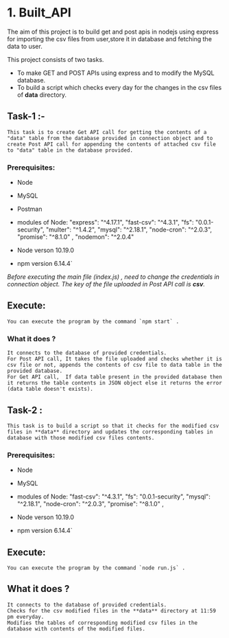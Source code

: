 # 1. Built_API
The aim of this project is to build get and post apis in nodejs using express for importing the csv files from user,store it in database and fetching the data to user.

This project consists of two tasks.

* To make GET and POST APIs using express and to modify the MySQL database.
* To build a script which checks every day for the changes in the csv files of **data** directory.

## Task-1 :-

    This task is to create Get API call for getting the contents of a "data" table from the database provided in connection object and to create Post API call for appending the contents of attached csv file to "data" table in the database provided.

### Prerequisites:

* Node
* MySQL
* Postman

* modules of Node:
    "express": "^4.17.1",
    "fast-csv": "^4.3.1",
    "fs": "0.0.1-security",
    "multer": "^1.4.2",
    "mysql": "^2.18.1",
    "node-cron": "^2.0.3",
    "promise": "^8.1.0" ,
    "nodemon": "^2.0.4"

* Node  verson 10.19.0
* npm version 6.14.4`



_Before executing the main file (index.js) , need to change the credentials in connection object._
_The key of the file uploaded in Post API call is **csv**._

## Execute:
    
    You can execute the program by the command `npm start` .

### What it does ?

    It connects to the database of provided credentials.
    For Post API call, It takes the file uploaded and checks whether it is csv file or not, appends the contents of csv file to data table in the provided database.
    For Get API call,  If data table present in the provided database then it returns the table contents in JSON object else it returns the error (data table doesn't exists).


## Task-2 :

    This task is to build a script so that it checks for the modified csv files in **data** directory and updates the corresponding tables in database with those modified csv files contents. 


### Prerequisites:

* Node
* MySQL

* modules of Node:
    "fast-csv": "^4.3.1",
    "fs": "0.0.1-security",
    "mysql": "^2.18.1",
    "node-cron": "^2.0.3",
    "promise": "^8.1.0" ,

* Node  verson 10.19.0
* npm version 6.14.4`

## Execute:
    
    You can execute the program by the command `node run.js` .

## What it does ?

    It connects to the database of provided credentials.
    Checks for the csv modified files in the **data** directory at 11:59 pm everyday.
    Modifies the tables of corresponding modified csv files in the database with contents of the modified files.


